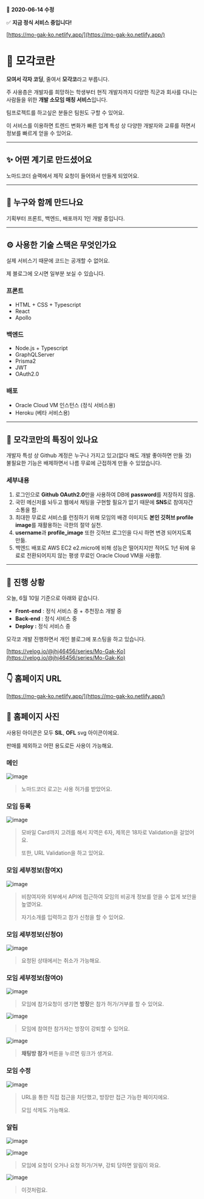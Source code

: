 🎨 **2020-06-14 수정**

✅ **지금 정식 서비스 중입니다!**

[https://mo-gak-ko.netlify.app/](https://mo-gak-ko.netlify.app/)

# 📌 모각코란

**모여서 각자 코딩**, 줄여서 **모각코**라고 부릅니다.

주 사용층은 개발자를 희망하는 학생부터 현직 개발자까지 다양한 직군과 회사를 다니는 사람들을 위한 **개발 소모임 매칭 서비스**입니다.

팀프로젝트를 하고싶은 분들은 팀원도 구할 수 있어요.

이 서비스를 이용하면 트렌드 변화가 빠른 업계 특성 상 다양한 개발자와 교류를 하면서 정보를 빠르게 얻을 수 있어요.

---

## ✨ 어떤 계기로 만드셨어요

노마드코더 슬랙에서 제작 요청이 들어와서 만들게 되었어요.

---

## 👥 누구와 함께 만드나요

기획부터 프론트, 백엔드, 배포까지 1인 개발 중입니다.

---

## ⚙️ 사용한 기술 스택은 무엇인가요

실제 서비스기 때문에 코드는 공개할 수 없어요.

제 블로그에 오시면 일부분 보실 수 있습니다.

### 프론트

- HTML + CSS + Typescript
- React
- Apollo

### 백엔드

- Node.js + Typescript
- GraphQLServer
- Prisma2
- JWT
- OAuth2.0

### 배포

- Oracle Cloud VM 인스턴스 (정식 서비스용)
- Heroku (베타 서비스용)

---

## 💬 모각코만의 특징이 있나요

개발자 특성 상 Github 계정은 누구나 가지고 있고(없다 해도 개발 좋아하면 만들 것) 불필요한 기능은 배제하면서 나름 무료에 근접하게 만들 수 있었습니다.

### 세부내용

1. 로그인으로 **Github OAuth2.0**만을 사용하여 DB에 **password**를 저장하지 않음.
2. 국민 메신저를 놔두고 웹에서 채팅을 구현할 필요가 없기 때문에 **SNS**로 참여자간 소통을 함.
3. 최대한 무료로 서비스를 런칭하기 위해 모임의 배경 이미지도 **본인 깃허브 profile image**를 재활용하는 극한의 절약 실천.
4. **username**과 **profile_image** 또한 깃허브 로그인을 다시 하면 변경 되어지도록 만듦.
5. 백엔드 배포로 AWS EC2 e2.micro에 비해 성능은 떨어지지만 적어도 1년 뒤에 유료로 전환되어지지 않는 평생 무료인 Oracle Cloud VM을 사용함.

---

## 🔧 진행 상황

오늘, 6월 10일 기준으로 아래와 같습니다.

- **Front-end** : 정식 서비스 중 + 추천장소 개발 중
- **Back-end** : 정식 서비스 중
- **Deploy :** 정식 서비스 중

모각코 개발 진행하면서 개인 블로그에 포스팅을 하고 있습니다.

[https://velog.io/@jhj46456/series/Mo-Gak-Ko](https://velog.io/@jhj46456/series/Mo-Gak-Ko)

## 👇 홈페이지 URL

[https://mo-gak-ko.netlify.app/](https://mo-gak-ko.netlify.app/)

## 🌈 홈페이지 사진

사용된 아이콘은 모두 **SIL**, **OFL** svg 아이콘이에요.

판매를 제외하고 어떤 용도로든 사용이 가능해요.

### 메인

![image](https://user-images.githubusercontent.com/46839654/84583159-9d5cf680-ae30-11ea-90d8-d90e7c0316fa.png)

> 노마드코더 로고는 사용 허가를 받았어요.

### 모임 등록

![image](https://user-images.githubusercontent.com/46839654/84260945-dd348d00-ab55-11ea-9b94-93ffcd7f99c1.png)

> 모바일 Card까지 고려를 해서 지역은 6자, 제목은 18자로 Validation을 걸었어요.
>
> 또한, URL Validation을 하고 있어요.

### 모임 세부정보(참여X)

![image](https://user-images.githubusercontent.com/46839654/84261618-04d82500-ab57-11ea-8ddf-43975607fa54.png)

> 비참여자와 외부에서 API에 접근하여 모임의 비공개 정보를 얻을 수 없게 보안을 높였어요.
>
> 자기소개를 입력하고 참가 신청을 할 수 있어요.

### 모임 세부정보(신청O)

![image](https://user-images.githubusercontent.com/46839654/84261751-45d03980-ab57-11ea-9bbb-a774f9d1d55d.png)

> 요청된 상태에서는 취소가 가능해요.

### 모임 세부정보(참여O)

![image](https://user-images.githubusercontent.com/46839654/84261194-53d18a80-ab56-11ea-85a4-35fd3a116c75.png)

> 모임에 참가요청이 생기면 **방장**은 참가 허가/거부를 할 수 있어요.

![image](https://user-images.githubusercontent.com/46839654/84261283-7cf21b00-ab56-11ea-95c8-95409a633df6.png)

> 모임에 참여한 참가자는 방장이 강퇴할 수 있어요.

![image](https://user-images.githubusercontent.com/46839654/84261370-9c894380-ab56-11ea-9f61-4483b16e5a11.png)

> **채팅방 참가** 버튼을 누르면 링크가 생겨요.

### 모임 수정

![image](https://user-images.githubusercontent.com/46839654/84261442-bc206c00-ab56-11ea-9730-47ace8a1b60d.png)

> URL을 통한 직접 접근을 차단했고, 방장만 접근 가능한 페이지에요.
>
> 모임 삭제도 가능해요.

### 알림

![image](https://user-images.githubusercontent.com/46839654/84261857-8465f400-ab57-11ea-9fcb-54e4dded2ec5.png)

![image](https://user-images.githubusercontent.com/46839654/84261905-947dd380-ab57-11ea-8ddb-77a973a600da.png)

> 모임에 요청이 오거나 요청 허가/거부, 강퇴 당하면 알림이 와요.

![image](https://user-images.githubusercontent.com/46839654/84262008-c727cc00-ab57-11ea-90ac-5017de3fb1c3.png)

> 이것처럼요.
